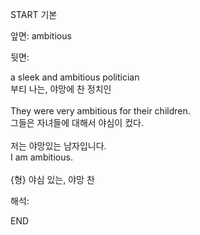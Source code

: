 START
기본

앞면:
ambitious


뒷면:
<div>a sleek and ambitious politician </div><div><div>부티 나는, 야망에 찬 정치인</div></div><div><br></div><div><div>They were very ambitious for their children. </div><div><div>그들은 자녀들에 대해서 야심이 컸다.</div></div></div><div><br></div><div><div><div>저는 야망있는 남자입니다.</div></div><div><div>I am ambitious.</div></div></div><div><br></div><div>{형} 야심 있는, 야망 찬<br></div>


해석:

END